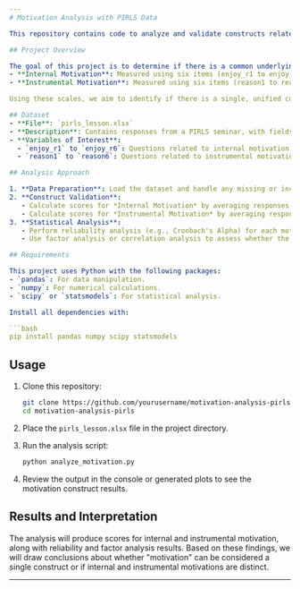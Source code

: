 ```yaml
---
# Motivation Analysis with PIRLS Data

This repository contains code to analyze and validate constructs related to "motivation" using data from the PIRLS seminar (`pirls_lesson.xlsx`). Specifically, it checks for a common motivation construct by examining two scales: **Internal Motivation** and **Instrumental Motivation**.

## Project Overview

The goal of this project is to determine if there is a common underlying construct for motivation based on:
- **Internal Motivation**: Measured using six items (enjoy_r1 to enjoy_r6).
- **Instrumental Motivation**: Measured using six items (reason1 to reason6).

Using these scales, we aim to identify if there is a single, unified construct of "motivation" or if these constructs should be treated independently.

## Dataset
- **File**: `pirls_lesson.xlsx`
- **Description**: Contains responses from a PIRLS seminar, with fields for various motivation-related questions.
- **Variables of Interest**:
  - `enjoy_r1` to `enjoy_r6`: Questions related to internal motivation (e.g., enjoyment and intrinsic interest).
  - `reason1` to `reason6`: Questions related to instrumental motivation (e.g., external reasons or goals).

## Analysis Approach

1. **Data Preparation**: Load the dataset and handle any missing or inconsistent data.
2. **Construct Validation**:
   - Calculate scores for *Internal Motivation* by averaging responses from `enjoy_r1` to `enjoy_r6`.
   - Calculate scores for *Instrumental Motivation* by averaging responses from `reason1` to `reason6`.
3. **Statistical Analysis**:
   - Perform reliability analysis (e.g., Cronbach's Alpha) for each motivation type.
   - Use factor analysis or correlation analysis to assess whether the internal and instrumental motivations form a single construct or multiple constructs.

## Requirements

This project uses Python with the following packages:
- `pandas`: For data manipulation.
- `numpy`: For numerical calculations.
- `scipy` or `statsmodels`: For statistical analysis.

Install all dependencies with:

```bash
pip install pandas numpy scipy statsmodels
```

## Usage

1. Clone this repository:
   ```bash
   git clone https://github.com/yourusername/motivation-analysis-pirls.git
   cd motivation-analysis-pirls
   ```

2. Place the `pirls_lesson.xlsx` file in the project directory.

3. Run the analysis script:
   ```bash
   python analyze_motivation.py
   ```

4. Review the output in the console or generated plots to see the motivation construct results.

## Results and Interpretation

The analysis will produce scores for internal and instrumental motivation, along with reliability and factor analysis results. Based on these findings, we will draw conclusions about whether "motivation" can be considered a single construct or if internal and instrumental motivations are distinct.

---
```

